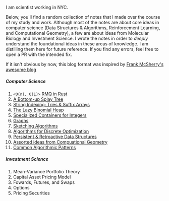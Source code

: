I am scientist working in NYC. 

Below, you'll find a random collection of notes that I made over the course of my study and work. Although most of the notes are about core ideas in computer science (Data Structures & Algorithms, Reinforcement Learning, and Computational Geometry), a few are about ideas from Molecular Biology and Investment Science.  I wrote the notes in order to _deeply_ understand the foundational ideas in these areas of knowledge. I am distilling them here for future reference. If you find any errors, feel free to open a PR with the intended fix.

If it isn't obvious by now, this blog format was inspired by [Frank McSherry's awesome blog](https://github.com/frankmcsherry/blog)

##### Computer Science
1. [`<O(n), O(1)>` RMQ in Rust](https://github.com/jlikhuva/blog/blob/main/posts/rmq.md)
2. [A Bottom-up Splay Tree](https://www.notion.so/Splay-Trees-3942f6942b7f4b06b5f666912f26a33a)
3. [String Indexing: Tries & Suffix Arrays](https://github.com/jlikhuva/blog/blob/main/posts/string_indexing.md)
4. [The Lazy Binomial Heap](https://github.com/jlikhuva/blog/blob/main/posts/binomial.md)
5. [Specialized Containers for Integers](https://github.com/jlikhuva/blog/blob/main/posts/integer.md)
6. [Graphs](https://github.com/jlikhuva/blog/blob/main/posts/graphs.md)
7. [Sketching Algorithms](https://github.com/jlikhuva/blog/blob/main/posts/sketching.md)
8. [Algorithms for Discrete Optimization](https://github.com/jlikhuva/blog/blob/main/posts/optimization.md)
9. [Persistent & Retroactive Data Structures](https://github.com/jlikhuva/blog/blob/main/posts/splay.md)
10. [Assorted ideas from Compuational Geometry](https://github.com/jlikhuva/blog/blob/main/posts/comp_geom.md)
11. [Common Algorithmic Patterns](https://www.notion.so/A-note-on-algorithmic-design-patterns-20e50d39c99945e3ad8dfb804177ab3f)

#####  Investment Science
1. Mean-Variance Portfolio Theory
1. Capital Asset Pricing Model
2. Fowards, Futures, and Swaps
3. Options
4. Pricing Securities

